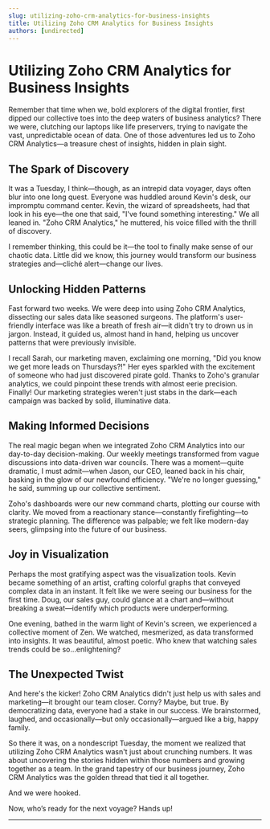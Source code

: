 ```yaml
---
slug: utilizing-zoho-crm-analytics-for-business-insights
title: Utilizing Zoho CRM Analytics for Business Insights
authors: [undirected]
---
```


# Utilizing Zoho CRM Analytics for Business Insights

Remember that time when we, bold explorers of the digital frontier, first dipped our collective toes into the deep waters of business analytics? There we were, clutching our laptops like life preservers, trying to navigate the vast, unpredictable ocean of data. One of those adventures led us to Zoho CRM Analytics—a treasure chest of insights, hidden in plain sight.

## The Spark of Discovery

It was a Tuesday, I think—though, as an intrepid data voyager, days often blur into one long quest. Everyone was huddled around Kevin's desk, our impromptu command center. Kevin, the wizard of spreadsheets, had that look in his eye—the one that said, "I've found something interesting." We all leaned in. "Zoho CRM Analytics," he muttered, his voice filled with the thrill of discovery.

I remember thinking, this could be it—the tool to finally make sense of our chaotic data. Little did we know, this journey would transform our business strategies and—cliché alert—change our lives.

## Unlocking Hidden Patterns

Fast forward two weeks. We were deep into using Zoho CRM Analytics, dissecting our sales data like seasoned surgeons. The platform's user-friendly interface was like a breath of fresh air—it didn't try to drown us in jargon. Instead, it guided us, almost hand in hand, helping us uncover patterns that were previously invisible.

I recall Sarah, our marketing maven, exclaiming one morning, "Did you know we get more leads on Thursdays?!" Her eyes sparkled with the excitement of someone who had just discovered pirate gold. Thanks to Zoho's granular analytics, we could pinpoint these trends with almost eerie precision. Finally! Our marketing strategies weren't just stabs in the dark—each campaign was backed by solid, illuminative data.

## Making Informed Decisions

The real magic began when we integrated Zoho CRM Analytics into our day-to-day decision-making. Our weekly meetings transformed from vague discussions into data-driven war councils. There was a moment—quite dramatic, I must admit—when Jason, our CEO, leaned back in his chair, basking in the glow of our newfound efficiency. "We're no longer guessing," he said, summing up our collective sentiment.

Zoho's dashboards were our new command charts, plotting our course with clarity. We moved from a reactionary stance—constantly firefighting—to strategic planning. The difference was palpable; we felt like modern-day seers, glimpsing into the future of our business.

## Joy in Visualization

Perhaps the most gratifying aspect was the visualization tools. Kevin became something of an artist, crafting colorful graphs that conveyed complex data in an instant. It felt like we were seeing our business for the first time. Doug, our sales guy, could glance at a chart and—without breaking a sweat—identify which products were underperforming.

One evening, bathed in the warm light of Kevin's screen, we experienced a collective moment of Zen. We watched, mesmerized, as data transformed into insights. It was beautiful, almost poetic. Who knew that watching sales trends could be so...enlightening?

## The Unexpected Twist

And here's the kicker! Zoho CRM Analytics didn't just help us with sales and marketing—it brought our team closer. Corny? Maybe, but true. By democratizing data, everyone had a stake in our success. We brainstormed, laughed, and occasionally—but only occasionally—argued like a big, happy family.

So there it was, on a nondescript Tuesday, the moment we realized that utilizing Zoho CRM Analytics wasn't just about crunching numbers. It was about uncovering the stories hidden within those numbers and growing together as a team. In the grand tapestry of our business journey, Zoho CRM Analytics was the golden thread that tied it all together.

And we were hooked. 

Now, who’s ready for the next voyage? Hands up!

---